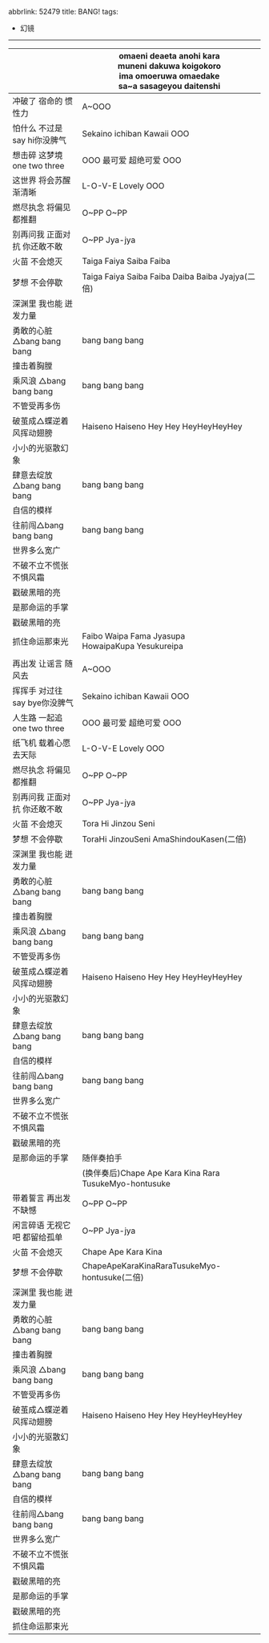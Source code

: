 abbrlink: 52479
title: BANG!
tags:
  - 幻镜
---
|      |omaeni deaeta anohi kara<br>muneni dakuwa koigokoro<br>ima omoeruwa omaedake<br>sa~a sasageyou daitenshi|
|--|--|
|冲破了 宿命的 惯性力|A~OOO|
|怕什么 不过是 say hi你没脾气|Sekaino ichiban Kawaii OOO|
|想击碎 这梦境 one two three|OOO 最可爱 超绝可爱 OOO|
|这世界 将会苏醒 渐清晰|L-O-V-E Lovely OOO|
|燃尽执念 将偏见 都推翻|O~PP O~PP|
|别再问我 正面对抗 你还敢不敢|O~PP Jya-jya|
|火苗 不会熄灭|Taiga Faiya Saiba Faiba|
|梦想 不会停歇|Taiga Faiya Saiba Faiba Daiba Baiba Jyajya(二倍)|
|深渊里 我也能 迸发力量|      |
|勇敢的心脏△bang bang bang|bang bang bang|
|撞击着胸膛|      |
|乘风浪 △bang bang bang|bang bang bang|
|不管受再多伤|      |
|破茧成△蝶逆着风挥动翅膀|Haiseno Haiseno Hey Hey HeyHeyHeyHey|
|小小的光驱散幻象|      |
|肆意去绽放△bang bang bang|bang bang bang|
|自信的模样|      |
|往前闯△bang bang bang|bang bang bang|
|世界多么宽广|      |
|不破不立不慌张不惧风霜|      |
|戳破黑暗的亮|      |
|是那命运的手掌|      |
|戳破黑暗的亮|      |
|抓住命运那束光|Faibo Waipa Fama Jyasupa<br>HowaipaKupa Yesukureipa|
|      |      |
|再出发 让谣言 随风去|A~OOO|
|挥挥手 对过往 say bye你没脾气|Sekaino ichiban Kawaii OOO|
|人生路 一起追 one two three|OOO 最可爱 超绝可爱 OOO|
|纸飞机 载着心愿 去天际|L-O-V-E Lovely OOO|
|燃尽执念 将偏见 都推翻|O~PP O~PP|
|别再问我 正面对抗 你还敢不敢|O~PP Jya-jya|
|火苗 不会熄灭|Tora Hi Jinzou Seni|
|梦想 不会停歇|ToraHi JinzouSeni AmaShindouKasen(二倍)|
|深渊里 我也能 迸发力量|      |
|勇敢的心脏△bang bang bang|bang bang bang|
|撞击着胸膛|      |
|乘风浪 △bang bang bang|bang bang bang|
|不管受再多伤|      |
|破茧成△蝶逆着风挥动翅膀|Haiseno Haiseno Hey Hey HeyHeyHeyHey|
|小小的光驱散幻象|      |
|肆意去绽放△bang bang bang|bang bang bang|
|自信的模样|      |
|往前闯△bang bang bang|bang bang bang|
|世界多么宽广|      |
|不破不立不慌张不惧风霜|      |
|戳破黑暗的亮|      |
|是那命运的手掌|随伴奏拍手|
|      |(换伴奏后)Chape Ape Kara Kina Rara TusukeMyo-hontusuke|
|带着誓言 再出发 不缺憾|O~PP O~PP|
|闲言碎语 无视它吧 都留给孤单|O~PP Jya-jya|
|火苗 不会熄灭|Chape Ape Kara Kina|
|梦想 不会停歇|ChapeApeKaraKinaRaraTusukeMyo-hontusuke(二倍)|
|深渊里 我也能 迸发力量|      |
|勇敢的心脏△bang bang bang|bang bang bang|
|撞击着胸膛|      |
|乘风浪 △bang bang bang|bang bang bang|
|不管受再多伤|      |
|破茧成△蝶逆着风挥动翅膀|Haiseno Haiseno Hey Hey HeyHeyHeyHey|
|小小的光驱散幻象|      |
|肆意去绽放△bang bang bang|bang bang bang|
|自信的模样|      |
|往前闯△bang bang bang|bang bang bang|
|世界多么宽广|      |
|不破不立不慌张不惧风霜|      |
|戳破黑暗的亮|      |
|是那命运的手掌|      |
|戳破黑暗的亮|      |
|抓住命运那束光|      |
